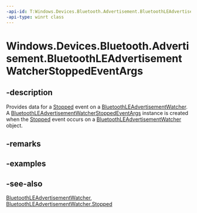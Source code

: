 ----api-id: T:Windows.Devices.Bluetooth.Advertisement.BluetoothLEAdvertisementWatcherStoppedEventArgs
-api-type: winrt class
---<!-- Class syntax.public class BluetoothLEAdvertisementWatcherStoppedEventArgs : Windows.Devices.Bluetooth.Advertisement.IBluetoothLEAdvertisementWatcherStoppedEventArgs--># Windows.Devices.Bluetooth.Advertisement.BluetoothLEAdvertisementWatcherStoppedEventArgs## -descriptionProvides data for a [Stopped](bluetoothleadvertisementwatcher_stopped.md) event on a [BluetoothLEAdvertisementWatcher](bluetoothleadvertisementwatcher.md). A [BluetoothLEAdvertisementWatcherStoppedEventArgs](bluetoothleadvertisementwatcherstoppedeventargs.md) instance is created when the [Stopped](bluetoothleadvertisementwatcher_stopped.md) event occurs on a [BluetoothLEAdvertisementWatcher](bluetoothleadvertisementwatcher.md) object.## -remarks## -examples## -see-also[BluetoothLEAdvertisementWatcher](bluetoothleadvertisementwatcher.md), [BluetoothLEAdvertisementWatcher.Stopped](bluetoothleadvertisementwatcher_stopped.md)